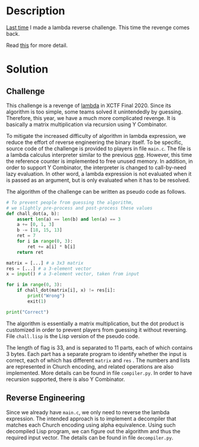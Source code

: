 # Description

[Last time](https://github.com/Mem2019/MyCTFChallenges/tree/master/XCTF2020/lambda) I made a lambda reverse challenge. This time the revenge comes back.

Read [this](http://www.cs.cmu.edu/~venkatg/teaching/15252-sp20/notes/lambda-calculus-slides.pdf) for more detail.

# Solution

## Challenge

This challenge is a revenge of [lambda](https://github.com/Mem2019/MyCTFChallenges/tree/master/XCTF2020/lambda) in XCTF Final 2020. Since its algorithm is too simple, some teams solved it unintendedly by guessing. Therefore, this year, we have a much more complicated revenge. It is basically a matrix multiplication via recursion using Y Combinator.

To mitigate the increased difficulty of algorithm in lambda expression, we reduce the effort of reverse engineering the binary itself. To be specific, source code of the challenge is provided to players in file `main.c`. The file is a lambda calculus interpreter similar to the previous [one](https://github.com/Mem2019/MyCTFChallenges/blob/master/XCTF2020/lambda/main.c). However, this time the reference counter is implemented to free unused memory. In addition, in order to support Y Combinator, the interpreter is changed to call-by-need lazy evaluation. In other word, a lambda expression is not evaluated when it is passed as an argument, but is only evaluated when it has to be resolved.

The algorithm of the challenge can be written as pseudo code as follows.

```python
# To prevent people from guessing the algorithm,
# we slightly pre-process and post-process these values
def chall_dot(a, b):
	assert len(a) == len(b) and len(a) == 3
	a += [0, 1, 3]
	b -= [18, 15, 13]
	ret = 7
	for i in range(0, 3):
		ret += a[i] * b[i]
	return ret

matrix = [...] # a 3x3 matrix
res = [...] # a 3-element vector
x = input() # a 3-element vector, taken from input

for i in range(0, 3):
	if chall_dot(matrix[i], x) != res[i]:
		print("Wrong")
		exit(1)

print("Correct")
```

The algorithm is essentially a matrix multiplication, but the dot product is customized in order to prevent players from guessing it without reversing. File `chall.lisp` is the Lisp version of the pseudo code.

The length of flag is 33, and is separated to 11 parts, each of which contains 3 bytes. Each part has a separate program to identify whether the input is correct, each of which has different `matrix` and `res` . The numbers and lists are represented in Church encoding, and related operations are also implemented. More details can be found in file `compiler.py`. In order to have recursion supported, there is also Y Combinator.

## Reverse Engineering

Since we already have `main.c`, we only need to reverse the lambda expression. The intended approach is to implement a decompiler that matches each Church encoding using alpha equivalence. Using such decompiled Lisp program, we can figure out the algorithm and thus the required input vector. The details can be found in file `decompiler.py`.
